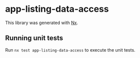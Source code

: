 # app-listing-data-access

This library was generated with [Nx](https://nx.dev).

## Running unit tests

Run `nx test app-listing-data-access` to execute the unit tests.
